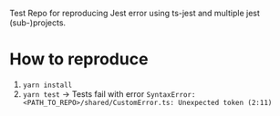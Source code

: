 Test Repo for reproducing Jest error using ts-jest and multiple jest (sub-)projects.

# How to reproduce

1. `yarn install`
2. `yarn test`
-> Tests fail with error `SyntaxError: <PATH_TO_REPO>/shared/CustomError.ts: Unexpected token (2:11)`
